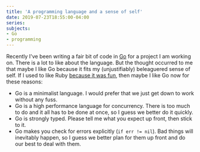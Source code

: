 ```yaml
---
title: 'A programming language and a sense of self'
date: 2019-07-23T18:55:00-04:00
series:
subjects:
- Go
- programming
---
```


Recently I've been writing a fair bit of code in [Go](https://golang.org) for a project I am working on. There is a lot to like about the language. But the thought occurred to me that maybe I like Go because it fits my (unjustifiably) beleaguered sense of self. If I used to like Ruby [because it was fun](https://lincolnmullen.com/blog/the-challenge-of-translating-10-print-to-ruby/), then maybe I like Go now for these reasons:

- Go is a minimalist language. I would prefer that we just get down to work without any fuss.
- Go is a high performance language for concurrency. There is too much to do and it all has to be done at once, so I guess we better do it quickly. 
- Go is strongly typed. Please tell me what you expect up front, then stick to it. 
- Go makes you check for errors explicitly (`if err != nil`). Bad things will inevitably happen, so I guess we better plan for them up front and do our best to deal with them. 
